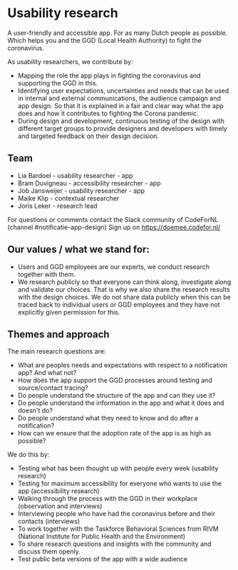 # Usability research

A user-friendly and accessible app. For as many Dutch people as possible. Which helps you and the GGD (Local Health Authority) to fight the coronavirus.

As usability researchers, we contribute by:

- Mapping the role the app plays in fighting the coronavirus and supporting the GGD in this.
- Identifying user expectations, uncertainties and needs that can be used in internal and external communications, the audience campaign and app design. So that it is explained in a fair and clear way what the app does and how it contributes to fighting the Corona pandemic.
- During design and development, continuous testing of the design with different target groups to provide designers and developers with timely and targeted feedback on their design decision.

## Team
- Lia Bardoel - usability researcher - app
- Bram Duvigneau - accessibility researcher - app
- Job Jansweijer - usability researcher - app
- Maike Klip - contextual researcher
- Joris Leker - research lead

For questions or comments contact the Slack community of CodeForNL (channel #notificatie-app-design)
Sign up on https://doemee.codefor.nl/

## Our values / what we stand for:

- Users and GGD employees are our experts, we conduct research together with them.
- We research publicly so that everyone can think along, investigate along and validate our choices. That is why we also share the research results with the design choices.
We do not share data publicly when this can be traced back to individual users or GGD employees and they have not explicitly given permission for this.

## Themes and approach

The main research questions are:

- What are peoples needs and expectations with respect to a notification app? And what not?
- How does the app support the GGD processes around testing and source/contact tracing?
- Do people understand the structure of the app and can they use it?
- Do people understand the information in the app and what it does and doesn't do?
- Do people understand what they need to know and do after a notification?
- How can we ensure that the adoption rate of the app is as high as possible?

We do this by:

- Testing what has been thought up with people every week (usability research)
- Testing for maximum accessibility for everyone who wants to use the app (accessibility research)
- Walking through the process with the GGD in their workplace (observation and interviews)
- Interviewing people who have had the coronavirus before and their contacts (interviews)
- To work together with the Taskforce Behavioral Sciences from RIVM (National Institute for Public Health and the Environment)
- To share research questions and insights with the community and discuss them openly.
- Test public beta versions of the app with a wide audience
